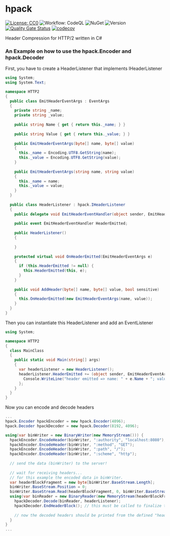 # hpack

[![License: CC0](https://img.shields.io/github/license/ringostarr80/hpack.svg)](https://www.apache.org/licenses/LICENSE-2.0)
![Workflow: CodeQL](https://img.shields.io/github/actions/workflow/status/ringostarr80/hpack/.github/workflows/dotnet.yml?branch=main)
![NuGet](https://img.shields.io/nuget/v/hpack)
![Version](https://img.shields.io/github/v/tag/ringostarr80/hpack?sort=semver)
[![Quality Gate Status](https://sonarcloud.io/api/project_badges/measure?project=ringostarr80_hpack&metric=alert_status)](https://sonarcloud.io/summary/new_code?id=ringostarr80_hpack)
[![codecov](https://codecov.io/gh/ringostarr80/hpack/graph/badge.svg?token=QLXN17BQTE)](https://codecov.io/gh/ringostarr80/hpack)

Header Compression for HTTP/2 written in C#

### An Example on how to use the hpack.Encoder and hpack.Decoder

First, you have to create a HeaderListener that implements IHeaderListener

```c#
using System;
using System.Text;

namespace HTTP2
{
  public class EmitHeaderEventArgs : EventArgs
  {
    private string _name;
    private string _value;
    
    public string Name { get { return this._name; } }
    
    public string Value { get { return this._value; } }
    
    public EmitHeaderEventArgs(byte[] name, byte[] value)
    {
      this._name = Encoding.UTF8.GetString(name);
      this._value = Encoding.UTF8.GetString(value);
    }
    
    public EmitHeaderEventArgs(string name, string value)
    {
      this._name = name;
      this._value = value;
    }
  }
  
  public class HeaderListener : hpack.IHeaderListener
  {
    public delegate void EmitHeaderEventHandler(object sender, EmitHeaderEventArgs e);
    
    public event EmitHeaderEventHandler HeaderEmitted;
    
    public HeaderListener()
    {
      
    }
    
    protected virtual void OnHeaderEmitted(EmitHeaderEventArgs e)
    {
      if (this.HeaderEmitted != null) {
        this.HeaderEmitted(this, e);
      }
    }
    
    public void AddHeader(byte[] name, byte[] value, bool sensitive)
    {
      this.OnHeaderEmitted(new EmitHeaderEventArgs(name, value));
    }
  }
}
```

Then you can instantiate this HeaderListener and add an EventListener

```c#
using System;

namespace HTTP2
{
  class MainClass
  {
    public static void Main(string[] args)
    {
      var headerListener = new HeaderListener();
      headerListener.HeaderEmitted += (object sender, EmitHeaderEventArgs e) {
        Console.WriteLine("header emitted => name: " + e.Name + "; value: " + e.Value);
      };
    }
  }
}
```

Now you can encode and decode headers

```c#
...
hpack.Encoder hpackEncoder = new hpack.Encoder(4096);
hpack.Decoder hpackDecoder = new hpack.Decoder(8192, 4096);

using(var binWriter = new BinaryWriter(new MemoryStream())) {
  hpackEncoder.EncodeHeader(binWriter, ":authority", "localhost:8080");
  hpackEncoder.EncodeHeader(binWriter, ":method", "GET");
  hpackEncoder.EncodeHeader(binWriter, ":path", "/");
  hpackEncoder.EncodeHeader(binWriter, ":scheme", "http");
  
  // send the data (binWriter) to the server!
  
  // wait for receiving headers...
  // for this example the encoded data in binWriter.
  var headerBlockFragment = new byte[binWriter.BaseStream.Length];
  binWriter.BaseStream.Position = 0;
  binWriter.BaseStream.Read(headerBlockFragment, 0, binWriter.BaseStream.Length);
  using(var binReader = new BinaryReader(new MemoryStream(headerBlockFragment))) {
    hpackDecoder.Decode(binReader, headerListener);
    hpackDecoder.EndHeaderBlock(); // this must be called to finalize the decoding process.
    
    // now the decoded headers should be printed from the defined "headerListener.HeaderEmitted" above.
  }
}
...
```
